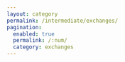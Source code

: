 ```yaml
---
layout: category
permalink: /intermediate/exchanges/
pagination: 
  enabled: true
  permalink: /:num/
  category: exchanges
---
```


